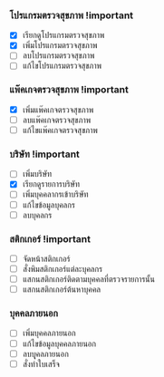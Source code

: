 ### โปรแกรมตรวจสุขภาพ !important
- [x] เรียกดูโปรแกรมตรวจสุขภาพ
- [x] เพิ่มโปรแกรมตรวจสุขภาพ
- [ ] ลบโปรแกรมตรวจสุขภาพ
- [ ] แก้ไขโปรแกรมตรวจสุขภาพ
### แพ๊คเกจตรวจสุขภาพ !important
- [x] เพิ่มแพ๊คเกจตรวจสุขภาพ
- [ ] ลบแพ๊คเกจตรวจสุขภาพ
- [ ] แก้ไขแพ๊คเกจตรวจสุขภาพ
### บริษัท !important
- [ ] เพิ่มบริษัท
- [x] เรียกดูรายการบริษัท
- [ ] เพิ่มบุคคลากรเข้าบริษัท
- [ ] แก้ไขข้อมูลบุคลกร
- [ ] ลบบุคลกร
### สติกเกอร์ !important
- [ ] จัดหน้าสติกเกอร์
- [ ] สั่งพิมสติกเกอร์แต่ละบุคลกร
- [ ] แสกนสติกเกอร์ติดตามบุคคลที่ตรวจรายการนั้น
- [ ] แสกนสติกเกอร์ต้นหาบุคคล
### บุคคลภายนอก
- [ ] เพิ่มบุคคลภายนอก
- [ ] แก้ไขข้อมูลบุคคลภายนอก
- [ ] ลบบุุคลภายนอก
- [ ] สั่งทำใบเสร็จ
